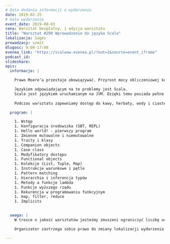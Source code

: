 ```yaml
---
# Data dodania informacji o wydarzeniu
date: 2019-02-25
# Data wydarzenia
event_date: 2019-08-03
cena: Warsztat bezpłatny, 1 edycja warsztatu
title: "Warsztat #290 Wprowadzenie do języka Scala"
lokalizacja: Sages
prowadzacy: szmit
dlugosc: 9:00-17:00
evenea_link: "https://scalwaw.evenea.pl/?out=1&source=event_iframe"
podcast_id:
slideshare:
opis:
  informacje: |

    Prawo Moore’a przestaje obowiązywać. Przyrost mocy obliczeniowej kolejnych generacji sprzętu nie zaspokaja rosnących potrzeb współczesnych systemów. Rozwiązaniem jest projektowanie aplikacji w taki sposób, by były wysoce współbieżne i umożliwiały skalowanie horyzontalne. Potrzebujemy języka, który ułatwi nam budowanie takich systemów.

    Językiem odpowiadającym na te problemy jest Scala.
    Scala jest językiem uruchamianym na JVM. Dzięki temu posiada pełne wsparcie dla bibliotek ze środowiska Javy. Łączy paradygmat funkcyjny i obiektowy. Funkcyjność pozwala na łatwiejsze zrównoleglanie operacji i bardziej formalne zapisywanie przepływu danych. Obiektowość natomiast często okazuje się bardziej naturalna w modelowaniu domeny systemu. Scala posiada rozbudowany system typowania, dzięki czemu wiele błędów może być wykrytych na etapie kompilacji. Jest językiem niezwykle rozszerzalnym, co umożliwia powstawanie wyspecjalizowanych DSL oraz ciekawych bibliotek zmieniających oblicze języka. Istnieje dojrzały ekosystem bibliotek, które umożliwiają budowanie aplikacji rozproszonych.
  
    Podczas warsztatu zapewniamy dostęp do kawy, herbaty, wody i ciastek.

  program: |

    1. Wstęp
    1. Konfiguracja środowiska (SBT, REPL)
    1. Hello world! - pierwszy program
    1. Zmienne mutowalne i niemutowalne
    1. Traity i klasy
    1. Companion objects
    1. Case class
    1. Modyfikatory dostępu
    1. Functional objects
    1. Kolekcje (List, Tuple, Map)
    1. Instrukcje warunkowe i pętle
    1. Pattern matching
    1. Hierarchia i inferencja typów
    1. Metody a funkcje lambda
    1. Funkcje wyższego rzędu
    1. Rekurencja w programowaniu funkcyjnym
    1. map, filter, reduce
    1. Implicits

 
  uwaga: |
    W trosce o jakość warsztatów jesteśmy zmuszeni ograniczyć liczbę uczestników. **Kwalifikacja odbywa się na podstawie odpowiedzi udzielonych w formularzu zgłoszeniowym oraz - w dalszym kroku - kolejności zgłoszeń.** Potwierdzenie udziału w warsztatach wraz z instrukcją przygotowania środowiska otrzymasz najpóźniej na 7 dni przed planowaną datą wydarzenia. 

    Organizator zastrzega sobie prawo do zmiany lokalizacji wydarzenia. 

---
```

